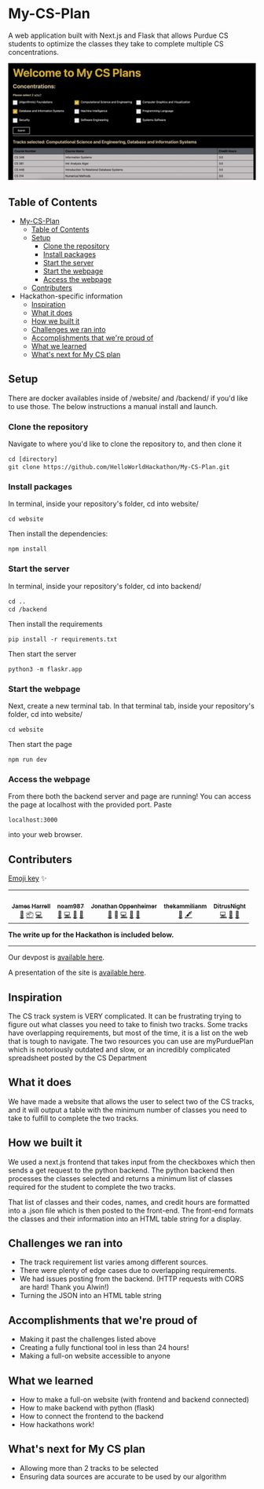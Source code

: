 # My-CS-Plan
A web application built with Next.js and Flask that allows Purdue CS students to optimize the classes they take to complete multiple CS concentrations. 

![screenshot of site](docs/sitepic.png)

## Table of Contents

- [My-CS-Plan](#my-cs-plan)
  - [Table of Contents](#table-of-contents)
  - [Setup](#setup)
    - [Clone the repository](#clone-the-repository)
    - [Install packages](#install-packages)
    - [Start the server](#start-the-server)
    - [Start the webpage](#start-the-webpage)
    - [Access the webpage](Access-the-webpage)
  - [Contributers](#contributers)
- Hackathon-specific information
  - [Inspiration](#inspiration) 
  - [What it does](#what-it-does)
  - [How we built it](#how-we-built-it)
  - [Challenges we ran into](#challenges-we-ran-into)
  - [Accomplishments that we're proud of](#accomplishments-that-were-proud-of)
  - [What we learned](#what-we-learned)
  - [What's next for My CS plan](#whats-next-for-my-cs-plan)

## Setup

There are docker availables inside of /website/ and /backend/ if you'd like to use those. The below instructions a manual install and launch. 

### Clone the repository
Navigate to where you'd like to clone the repository to, and then clone it
    
    cd [directory]
    git clone https://github.com/HelloWorldHackathon/My-CS-Plan.git

### Install packages
In terminal, inside your repository's folder, cd into website/
    
    cd website
    
Then install the dependencies:
   
    npm install 

### Start the server
In terminal, inside your repository's folder, cd into backend/ 

    cd .. 
    cd /backend
Then install the requirements

    pip install -r requirements.txt
Then start the server

    python3 -m flaskr.app   

### Start the webpage 
Next, create a new terminal tab. In that terminal tab, inside your repository's folder, cd into website/ 
    
    cd website
Then start the page
    
    npm run dev

### Access the webpage 
From there both the backend server and page are running! You can access the page at localhost with the provided port. Paste 
    
    localhost:3000
into your web browser.     

## Contributers 
<!-- ALL-CONTRIBUTORS-LIST:START - Do not remove or modify this section -->
<!-- prettier-ignore-start -->
<!-- markdownlint-disable -->
[Emoji key](https://allcontributors.org/docs/en/emoji-key) ✨
<table>
  <tr>
    <td align="center"><a href="https://github.com/Jaimss"><img src="https://avatars.githubusercontent.com/u/53633325?v=4?s=100" width="100px;" alt=""/><br /><sub><b>James Harrell</b></sub></a><br /> <a href="#ideas-Jaimss" title="Ideas & Planning">🤔</a>  <a href="#platform-Jaimss" title=IPackaging">📦</a> <a href="https://github.com/HelloWorldHackathon/My-CS-Plan/commits?author=Jaimss" title="Code">💻</a> </td>
      <td align="center"><a href="https://github.com/noam987"><img src="https://avatars.githubusercontent.com/u/50681033?v=4?s=100" width="100px;" alt=""/><br /><sub><b>noam987</b></sub></a><br /> <a href="#ideas-noam987" title="Ideas & Planning">🤔</a> <a href="https://github.com/HelloWorldHackathon/My-CS-Plan/commits?author=noam987" title="Code">💻</a> <a href="https://github.com/HelloWorldHackathon/My-CS-Plan/pulls?q=is%3Apr+reviewed-by%3Anoam987" title="Reviewed Pull Requests">👀</a> <a href="#maintenance-noam987" title="Maintenance">🚧</a> </td>
   <td align="center"><a href="https://github.com/JonathanOppenheimer"><img src="https://avatars.githubusercontent.com/u/12973114?v=4?s=100" width="100px;" alt=""/><br /><sub><b>Jonathan Oppenheimer</b></sub></a><br /> <a href="#ideas-JonathanOppenheimer" title="Ideas & Planning">🤔</a> <a title="Documentation">📖</a> <a href="https://github.com/HelloWorldHackathon/My-CS-Plan/commits?author=JonathanOppenheimer" title="Code">💻</a> <a href="https://github.com/HelloWorldHackathon/My-CS-Plan/pulls?q=is%3Apr+reviewed-by%3AJonathanOppenheimer" title="Reviewed Pull Requests">👀</a> <a href="#maintenance-JonathanOppenheimer" title="Maintenance">🚧</a> </td>
    <td align="center"><a href="https://github.com/thekammilian"><img src="https://avatars.githubusercontent.com/u/53964761?v=4?s=100" width="100px;" alt=""/><br /><sub><b>thekammilianm</b></sub></a><br /> <a href="#ideas-thekammilian" title="Ideas & Planning">🤔</a> <a href="#content-thekammilian" title="Content">🖋</a></td>
    <td align="center"><a href=https://github.com/DitrusNight><img src="https://avatars.githubusercontent.com/u/93050361?v=4?s=100" width="100px;" alt=""/><br /><sub><b>DitrusNight</b></sub></a><br /><a href="https://github.com/HelloWorldHackathon/My-CS-Plan/commits?author=DitrusNight" title="Code">💻</a> <a href="https://github.com/HelloWorldHackathon/My-CS-Plan/pulls?q=is%3Apr+reviewed-by%3ADitrusNight" title="Reviewed Pull Requests">👀</a> <a href="#maintenance-DitrusNight" title="Maintenance">🚧</a></td> 
  </tr>
</table>
      
     

<!-- markdownlint-restore -->
<!-- prettier-ignore-end -->

<!-- ALL-CONTRIBUTORS-LIST:END -->

**The write up for the Hackathon is included below.** 

---
Our devpost is [available here](https://devpost.com/software/my-cs-plan). 

A presentation of the site is [available here](https://github.com/HelloWorldHackathon/My-CS-Plan/blob/readme/docs/HelloWorld_Hackathon_Presenatation.pptx). 

## Inspiration
The CS track system is VERY complicated. It can be frustrating trying to figure out what classes you need to take to finish two tracks. Some tracks have overlapping requirements, but most of the time, it is a list on the web that is tough to navigate. The two resources you can use are myPurduePlan which is notoriously outdated and slow, or an incredibly complicated spreadsheet posted by the CS Department 
## What it does
We have made a website that allows the user to select two of the CS tracks, and it will output a table with the minimum number of classes you need to take to fulfill to complete the two tracks. 
## How we built it
We used a next.js frontend that takes input from the checkboxes which then sends a get request to the python backend. The python backend then processes the classes selected and returns a minimum list of classes required for the student to complete the two tracks. 

That list of classes and their codes, names, and credit hours are formatted into a .json file which is then posted to the front-end.  The front-end formats the classes and their information into an HTML table string for a display.

## Challenges we ran into
- The track requirement list varies among different sources. 
- There were plenty of edge cases due to overlapping requirements. 
- We had issues posting from the backend. (HTTP requests with CORS are hard! Thank you Alwin!)
- Turning the JSON into an HTML table string

## Accomplishments that we're proud of
- Making it past the challenges listed above
- Creating a fully functional tool in less than 24 hours! 
- Making a full-on website accessible to anyone 

## What we learned
- How to make a full-on website (with frontend and backend connected) 
- How to make backend with python (flask) 
- How to connect the frontend to the backend 
- How hackathons work! 

## What's next for My CS plan
- Allowing more than 2 tracks to be selected 
- Ensuring data sources are accurate to be used by our algorithm 
